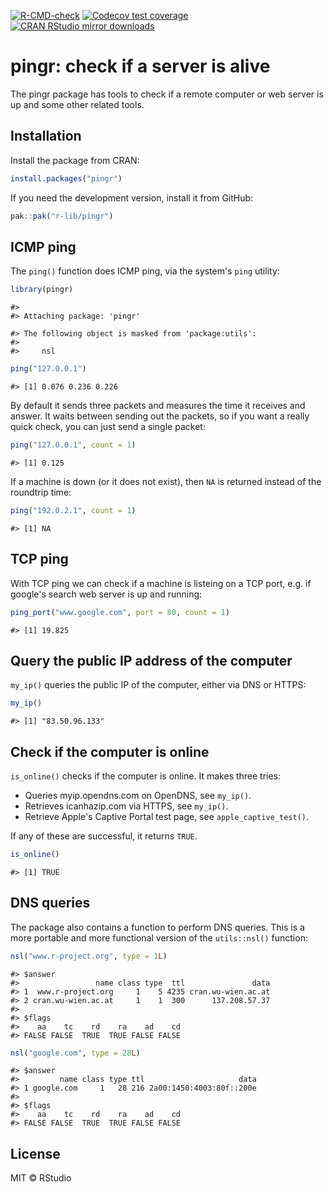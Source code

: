 


<!-- badges: start -->
[![R-CMD-check](https://github.com/r-lib/pingr/actions/workflows/R-CMD-check.yaml/badge.svg)](https://github.com/r-lib/pingr/actions/workflows/R-CMD-check.yaml)
[![Codecov test coverage](https://codecov.io/gh/r-lib/pingr/branch/main/graph/badge.svg)](https://app.codecov.io/gh/r-lib/pingr?branch=main)
[![CRAN RStudio mirror downloads](http://cranlogs.r-pkg.org/badges/pingr)](https://r-pkg.org/pkg/pingr)
<!-- badges: end -->

# pingr: check if a server is alive

The pingr package has tools to check if a remote computer or web server is
up and some other related tools.

## Installation

Install the package from CRAN:

```r
install.packages("pingr")
```

If you need the development version, install it from GitHub:

```r
pak::pak("r-lib/pingr")
```

## ICMP ping

The `ping()` function does ICMP ping, via the system's `ping` utility:


```r
library(pingr)
```

```
#> 
#> Attaching package: 'pingr'
```

```
#> The following object is masked from 'package:utils':
#> 
#>     nsl
```

```r
ping("127.0.0.1")
```

```
#> [1] 0.076 0.236 0.226
```

By default it sends three packets and measures the time it receives and answer.
It waits between sending out the packets, so if you want a really quick check,
you can just send a single packet:


```r
ping("127.0.0.1", count = 1)
```

```
#> [1] 0.125
```

If a machine is down (or it does not exist), then `NA` is returned instead
of the roundtrip time:


```r
ping("192.0.2.1", count = 1)
```

```
#> [1] NA
```

## TCP ping

With TCP ping we can check if a machine is listeing on a TCP port, e.g. if
google's search web server is up and running:


```r
ping_port("www.google.com", port = 80, count = 1)
```

```
#> [1] 19.825
```

## Query the public IP address of the computer

`my_ip()` queries the public IP of the computer, either via DNS or HTTPS:


```r
my_ip()
```

```
#> [1] "83.50.96.133"
```

## Check if the computer is online

`is_online()` checks if the computer is online. It makes three tries:

* Queries myip.opendns.com on OpenDNS, see `my_ip()`.
* Retrieves icanhazip.com via HTTPS, see `my_ip()`.
* Retrieve Apple's Captive Portal test page, see `apple_captive_test()`.

If any of these are successful, it returns `TRUE`.


```r
is_online()
```

```
#> [1] TRUE
```

## DNS queries

The package also contains a function to perform DNS queries. This is a
more portable and more functional version of the `utils::nsl()` function:


```r
nsl("www.r-project.org", type = 1L)
```

```
#> $answer
#>                 name class type  ttl               data
#> 1  www.r-project.org     1    5 4235 cran.wu-wien.ac.at
#> 2 cran.wu-wien.ac.at     1    1  300      137.208.57.37
#> 
#> $flags
#>    aa    tc    rd    ra    ad    cd 
#> FALSE FALSE  TRUE  TRUE FALSE FALSE
```

```r
nsl("google.com", type = 28L)
```

```
#> $answer
#>         name class type ttl                     data
#> 1 google.com     1   28 216 2a00:1450:4003:80f::200e
#> 
#> $flags
#>    aa    tc    rd    ra    ad    cd 
#> FALSE FALSE  TRUE  TRUE FALSE FALSE
```

## License

MIT © RStudio
